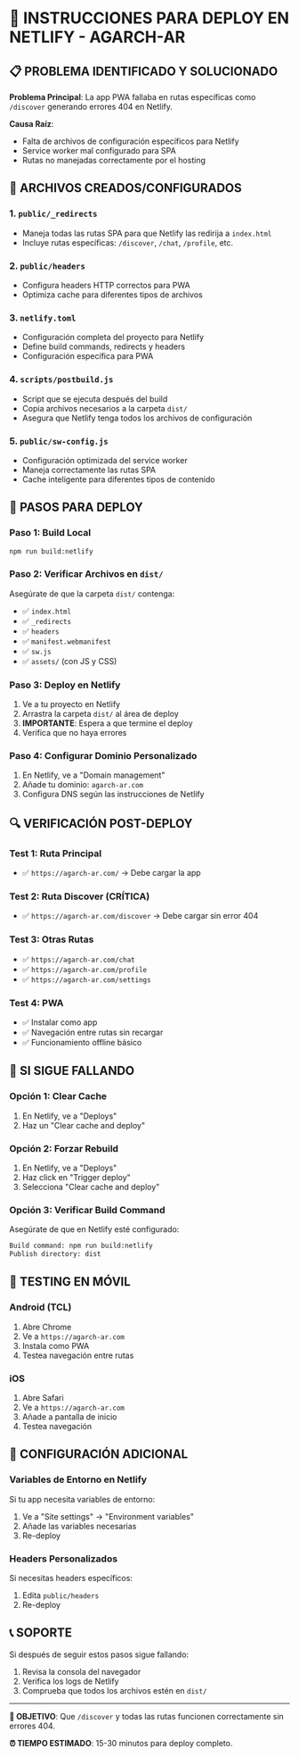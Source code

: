 # 🚀 INSTRUCCIONES PARA DEPLOY EN NETLIFY - AGARCH-AR

## 📋 **PROBLEMA IDENTIFICADO Y SOLUCIONADO**

**Problema Principal**: La app PWA fallaba en rutas específicas como `/discover` generando errores 404 en Netlify.

**Causa Raíz**: 
- Falta de archivos de configuración específicos para Netlify
- Service worker mal configurado para SPA
- Rutas no manejadas correctamente por el hosting

## 🔧 **ARCHIVOS CREADOS/CONFIGURADOS**

### 1. **`public/_redirects`**
- Maneja todas las rutas SPA para que Netlify las redirija a `index.html`
- Incluye rutas específicas: `/discover`, `/chat`, `/profile`, etc.

### 2. **`public/headers`**
- Configura headers HTTP correctos para PWA
- Optimiza cache para diferentes tipos de archivos

### 3. **`netlify.toml`**
- Configuración completa del proyecto para Netlify
- Define build commands, redirects y headers
- Configuración específica para PWA

### 4. **`scripts/postbuild.js`**
- Script que se ejecuta después del build
- Copia archivos necesarios a la carpeta `dist/`
- Asegura que Netlify tenga todos los archivos de configuración

### 5. **`public/sw-config.js`**
- Configuración optimizada del service worker
- Maneja correctamente las rutas SPA
- Cache inteligente para diferentes tipos de contenido

## 🚀 **PASOS PARA DEPLOY**

### **Paso 1: Build Local**
```bash
npm run build:netlify
```

### **Paso 2: Verificar Archivos en `dist/`**
Asegúrate de que la carpeta `dist/` contenga:
- ✅ `index.html`
- ✅ `_redirects`
- ✅ `headers`
- ✅ `manifest.webmanifest`
- ✅ `sw.js`
- ✅ `assets/` (con JS y CSS)

### **Paso 3: Deploy en Netlify**
1. Ve a tu proyecto en Netlify
2. Arrastra la carpeta `dist/` al área de deploy
3. **IMPORTANTE**: Espera a que termine el deploy
4. Verifica que no haya errores

### **Paso 4: Configurar Dominio Personalizado**
1. En Netlify, ve a "Domain management"
2. Añade tu dominio: `agarch-ar.com`
3. Configura DNS según las instrucciones de Netlify

## 🔍 **VERIFICACIÓN POST-DEPLOY**

### **Test 1: Ruta Principal**
- ✅ `https://agarch-ar.com/` → Debe cargar la app

### **Test 2: Ruta Discover (CRÍTICA)**
- ✅ `https://agarch-ar.com/discover` → Debe cargar sin error 404

### **Test 3: Otras Rutas**
- ✅ `https://agarch-ar.com/chat`
- ✅ `https://agarch-ar.com/profile`
- ✅ `https://agarch-ar.com/settings`

### **Test 4: PWA**
- ✅ Instalar como app
- ✅ Navegación entre rutas sin recargar
- ✅ Funcionamiento offline básico

## 🚨 **SI SIGUE FALLANDO**

### **Opción 1: Clear Cache**
1. En Netlify, ve a "Deploys"
2. Haz un "Clear cache and deploy"

### **Opción 2: Forzar Rebuild**
1. En Netlify, ve a "Deploys"
2. Haz click en "Trigger deploy"
3. Selecciona "Clear cache and deploy"

### **Opción 3: Verificar Build Command**
Asegúrate de que en Netlify esté configurado:
```bash
Build command: npm run build:netlify
Publish directory: dist
```

## 📱 **TESTING EN MÓVIL**

### **Android (TCL)**
1. Abre Chrome
2. Ve a `https://agarch-ar.com`
3. Instala como PWA
4. Testea navegación entre rutas

### **iOS**
1. Abre Safari
2. Ve a `https://agarch-ar.com`
3. Añade a pantalla de inicio
4. Testea navegación

## 🔧 **CONFIGURACIÓN ADICIONAL**

### **Variables de Entorno en Netlify**
Si tu app necesita variables de entorno:
1. Ve a "Site settings" → "Environment variables"
2. Añade las variables necesarias
3. Re-deploy

### **Headers Personalizados**
Si necesitas headers específicos:
1. Edita `public/headers`
2. Re-deploy

## 📞 **SOPORTE**

Si después de seguir estos pasos sigue fallando:
1. Revisa la consola del navegador
2. Verifica los logs de Netlify
3. Comprueba que todos los archivos estén en `dist/`

---

**🎯 OBJETIVO**: Que `/discover` y todas las rutas funcionen correctamente sin errores 404.

**⏰ TIEMPO ESTIMADO**: 15-30 minutos para deploy completo.
















